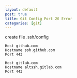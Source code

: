```yaml
---
layout: default
post: true
title: Git Config Port 20 Error
categories: [git]
---
```


create file
.ssh/config
```
Host github.com
Hostname ssh.github.com
Port 443

Host gitlab.com
Hostname altssh.gitlab.com
Port 443
```